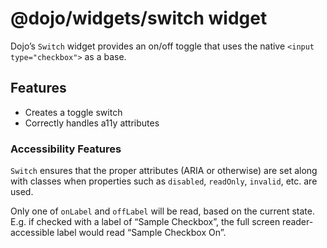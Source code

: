 # <span class="citation" data-cites="dojo/widgets/switch"><span class="citation" data-cites="dojo/widgets/switch">@dojo/widgets/switch</span></span> widget

Dojo’s `Switch` widget provides an on/off toggle that uses the native `<input type="checkbox">` as a base.

## Features

-   Creates a toggle switch
-   Correctly handles a11y attributes

### Accessibility Features

`Switch` ensures that the proper attributes (ARIA or otherwise) are set along with classes when properties such as `disabled`, `readOnly`, `invalid`, etc. are used.

Only one of `onLabel` and `offLabel` will be read, based on the current state. E.g. if checked with a label of “Sample Checkbox”, the full screen reader-accessible label would read “Sample Checkbox On”.
